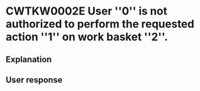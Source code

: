 # CWTKW0002E User ''0'' is not authorized to perform the requested action ''1'' on work basket ''2''.

## Explanation

## User response